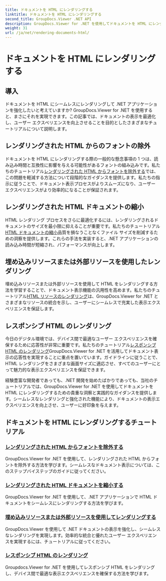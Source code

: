 ```yaml
---
title: ドキュメントを HTML にレンダリングする
linktitle: ドキュメントを HTML にレンダリングする
second_title: GroupDocs.Viewer .NET API
description: GroupDocs.Viewer for .NET を使用してドキュメントを HTML にレンダリングするための包括的なチュートリアルをご覧ください。ドキュメントの表示とユーザー エクスペリエンスの向上に関するテクニックを学びます。
weight: 31
url: /ja/net/rendering-documents-html/
---
```


# ドキュメントを HTML にレンダリングする


## 導入

ドキュメントを HTML にシームレスにレンダリングして .NET アプリケーションを強化したいと考えていますか? GroupDocs.Viewer for .NET を使用すると、まさにそれを実現できます。この記事では、ドキュメントの表示を最適化し、ユーザー エクスペリエンスを向上させることを目的としたさまざまなチュートリアルについて説明します。

## レンダリングされた HTML からのフォントの除外
ドキュメントを HTML にレンダリングする際の一般的な懸念事項の 1 つは、読み込み時間と互換性に影響を与える可能性があるフォントの組み込みです。私たちのチュートリアル[レンダリングされた HTML からフォントを除外する](./exclude-fonts-html/)では、この問題を軽減する方法について段階的なガイダンスを提供します。私たちの指示に従うことで、ドキュメント表示プロセスがよりスムーズになり、ユーザー エクスペリエンスがより効率的になることが保証されます。 

## レンダリングされた HTML ドキュメントの縮小
HTML レンダリング プロセスをさらに最適化するには、レンダリングされるドキュメントのサイズを最小限に抑えることが重要です。私たちのチュートリアル[HTML ドキュメントの縮小](./minify-html/)品質を損なうことなくファイル サイズを削減するための洞察を提供します。これらの手法を実装すると、.NET アプリケーションの読み込み時間が短縮され、パフォーマンスが向上します。

## 埋め込みリソースまたは外部リソースを使用したレンダリング
埋め込みリソースまたは外部リソースを使用して HTML をレンダリングする方法を学習することで、ドキュメント表示機能の汎用性を高めます。私たちのチュートリアル[HTML リソースのレンダリング](./render-html-resources/)は、GroupDocs.Viewer for .NET とさまざまなリソースの統合を示し、ユーザーにシームレスで充実した表示エクスペリエンスを保証します。

## レスポンシブ HTML のレンダリング
今日のデジタル環境では、デバイス間で最適なユーザー エクスペリエンスを確保するために応答性が非常に重要です。私たちのチュートリアル[レスポンシブ HTML のレンダリング](./render-responsive-html/)GroupDocs.Viewer for .NET を活用してドキュメント表示の応答性を実現することに重点を置いています。ガイドラインに従うことで、HTML レンダリングをさまざまな画面サイズに適応させ、すべてのユーザーにとって魅力的な表示エクスペリエンスを保証できます。

経験豊富な開発者であっても、.NET 開発を始めたばかりであっても、当社のチュートリアルでは、GroupDocs.Viewer for .NET を使用してドキュメントを HTML にレンダリングするための貴重な洞察と実践的なガイダンスを提供します。シームレスなレンダリングと強化された機能により、ドキュメントの表示エクスペリエンスを向上させ、ユーザーに好印象を与えます。

## ドキュメントを HTML にレンダリングするチュートリアル
### [レンダリングされた HTML からフォントを除外する](./exclude-fonts-html/)
GroupDocs.Viewer for .NET を使用して、レンダリングされた HTML からフォントを除外する方法を学びます。シームレスなドキュメント表示については、このステップバイステップのガイドに従ってください。
### [レンダリングされた HTML ドキュメントを縮小する](./minify-html/)
GroupDocs.Viewer for .NET を使用して、.NET アプリケーションで HTML ドキュメントをシームレスにレンダリングする方法を学びます。
### [埋め込みリソースまたは外部リソースを使用してレンダリングする](./render-html-resources/)
GroupDocs.Viewer を使用して .NET ドキュメントの表示を強化し、シームレスなレンダリングを実現します。効率的な統合と優れたユーザー エクスペリエンスを実現するには、チュートリアルに従ってください。
### [レスポンシブ HTML のレンダリング](./render-responsive-html/)
Groupdocs.Viewer for .NET を使用してレスポンシブ HTML をレンダリングし、デバイス間で最適な表示エクスペリエンスを確保する方法を学びます。
